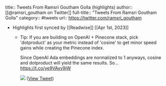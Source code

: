 title:: Tweets From Ramsri Goutham Golla (highlights)
author:: [[@ramsri_goutham on Twitter]]
full-title:: "Tweets From Ramsri Goutham Golla"
category:: #tweets
url:: https://twitter.com/ramsri_goutham

- Highlights first synced by [[Readwise]] [[Apr 1st, 2023]]
	- Tip:
	  If you are building on OpenAI + Pinecone stack, pick 'dotproduct' as your metric instead of 'cosine' to get minor speed gains while creating the Pinecone index.
	  
	  Since OpenAI Ada embeddings are normalized to 1 anyways, cosine and dotproduct will yield the same results. So… https://t.co/ye9VAyv9jW 
	  
	  ![](https://pbs.twimg.com/media/FsTHRYOaMAE4ZXG.png) ([View Tweet](https://twitter.com/ramsri_goutham/status/1640656562296598528))